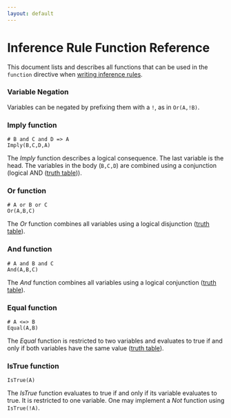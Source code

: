 ```yaml
---
layout: default
---
```


# Inference Rule Function Reference

This document lists and describes all functions that can be used in the
`function` directive when [writing inference rules](inference_rules.html).

### Variable Negation
Variables can be negated by prefixing them with a `!`, as in `Or(A,!B)`. 

### Imply function
    
    # B and C and D => A
    Imply(B,C,D,A)

The *Imply* function describes a logical consequence. The last variable is the
head. The variables in the body (`B,C,D`) are combined using a conjunction
(logical AND ([truth
table](http://en.wikipedia.org/wiki/Truth_table#Logical_implication))). 

### Or function

    # A or B or C
    Or(A,B,C)

The *Or* function combines all variables using a logical disjunction ([truth
table](http://en.wikipedia.org/wiki/Truth_table#Logical_disjunction)).

### And function

    # A and B and C
    And(A,B,C)

The *And* function combines all variables using a logical conjunction ([truth
table](http://en.wikipedia.org/wiki/Truth_table#Logical_conjunction)).

### Equal function

    # A <=> B
    Equal(A,B)

The *Equal* function is restricted to two variables and evaluates to true if and
only if both variables have the same value ([truth
table](http://en.wikipedia.org/wiki/Truth_table#Logical_equality)).

### IsTrue function
  
    IsTrue(A)  

The *IsTrue* function evaluates to true if and only if its variable evaluates to
true. It is restricted to one variable. One may implement a *Not* function using
`IsTrue(!A)`.

